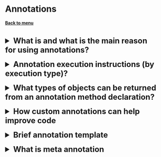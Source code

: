 <h1>Annotations</h1> 
<h4> 

[Back to menu](..%2FMenu.md)

</h4>


[//]: # (What is and what is the main reason for using annotations?)

<br>
<details>
    <summary style="font-size: 25px;">
        <b>
            What is and what is the main reason for using annotations?
        </b>
    </summary>
<br>

Annotations are descriptors included in the text of the program,
and are used to store program code metadata,
required at different stages of the program life cycle.

The information stored in annotations can be used by appropriate
handlers to create the necessary auxiliary files
or for marking classes, fields, etc.

</details>
<br>

[//]: # (Instructions to execute annotations by execution type?)

<details>
    <summary style="font-size: 25px;">
        <b>
             Annotation execution instructions (by execution type)?
        </b>
    </summary>
<br>

Instructions for the compiler (Compiler)
@Override
@SuppressWarnings
Build-time instruction
Instruction at Runtime
@Deprecated

</details>
<br>

[//]: # (What types of objects can be returned from an annotation method declaration?)

<details>
    <summary style="font-size: 25px;">
        <b>
             What types of objects can be returned from an annotation method declaration?
        </b>
    </summary>
<br>

The return type must be
- primitive,
- String ,
- class,
- Enum
- an array of one of the previous types.

</details>
<br>

[//]: # (How custom annotations can help improve code)

<details>
    <summary style="font-size: 25px;">
        <b>
             How custom annotations can help improve code
        </b>
    </summary>
<br>

* Reduce coding effort by adding default behavior to methods.
* Adding custom behavior to classes and interfaces
* Save the effort of writing XML descriptors and marker interfaces.

</details>
<br>

[//]: # (Short annotation template)

<details>
    <summary style="font-size: 25px;">
        <b>
          Brief annotation template
        </b>
    </summary>
<br>

@Target (specify type)
@Retention(specify how it works) //SOURCE, CLASS and RUNTIME
</details>
<br>

[//]: # (What is meta annotation)

<details>
    <summary style="font-size: 25px;">
        <b>
          What is meta annotation
        </b>
    </summary>
<br>

Meta annotations are annotations that extend the behavior of already
created annotations.
added via @inherit annotation
</details>
<br>
